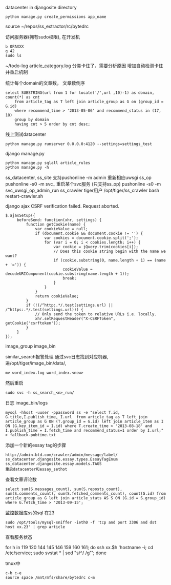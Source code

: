 
datacenter
	in djangosite directory

	python manage.py create_permissions app_name

source ~/repos/ss_extractor/rc/bytedrc

访问服务器(拥有sudo权限), 在开发机

	b OPAXXX
	g 42
	sudo ls

~/todo-log
	article_category.log
		分类卡住了，需要分析原因
		增加自动检测卡住并重启机制

统计每个domain的文章数， 文章数倒序

	select SUBSTRING(url from 1 for locate('/',url ,10)-1) as domain, count(*) as cnt
		from article_tag as T left join article_group as G on (group_id = G.id)
		where recommend_time > '2013-05-06' and recommend_status in (17, 18)
		group by domain
		having cnt > 5 order by cnt desc;

线上测试datacenter

	python manage.py runserver 0.0.0.0:4120 --settings=settings_test

django manage.py

	python manage.py sqlall article_rules
	python manage.py -h

ss_datacenter, ss_site 支持pushonline -m admin 重新相应uwsgi
ss_op
	pushonline -s0 -m svc_<svcname> 重启某个svc服务 (只支持ss_op)
	pushonline -s0 -m svc_uwsgi_op_admin_run
ss_crawler
	tiger用户 /opt/tiger/ss_crawler
	bash restart-crawler.sh

django ajax CSRF verification failed. Request aborted.

	$.ajaxSetup({
		 beforeSend: function(xhr, settings) {
			 function getCookie(name) {
				 var cookieValue = null;
				 if (document.cookie && document.cookie != '') {
					 var cookies = document.cookie.split(';');
					 for (var i = 0; i < cookies.length; i++) {
						 var cookie = jQuery.trim(cookies[i]);
						 // Does this cookie string begin with the name we want?
						 if (cookie.substring(0, name.length + 1) == (name + '=')) {
							 cookieValue = decodeURIComponent(cookie.substring(name.length + 1));
							 break;
						 }
					 }
				 }
				 return cookieValue;
			 }
			 if (!(/^http:.*/.test(settings.url) || /^https:.*/.test(settings.url))) {
				 // Only send the token to relative URLs i.e. locally.
				 xhr.setRequestHeader("X-CSRFToken", getCookie('csrftoken'));
			 }
		 }
	});

image_group
image_bin

similar_search报警处理
通过svc日志找到对应机器, 进/opt/tiger/image_bin/data<n>/, 

	mv word_index.log word_index.<now>

然后重启

	sudo svc -h ss_search_<n>_run/

日志 image_bin/logs

	mysql -hhost -uuser -ppassword ss -e "select T.id, G.title,I.publish_time, I.url  from article_tag as T left join article_group as G ON (T.group_id = G.id) left join article_item as I ON (G.key_item_id = I.id) where T.create_time > '2013-08-18' and I.publish_time = I.fetch_time and recommend_status=1 order by I.url;" > fallback-pubtime.txt

添加一个新的essay tag的步骤

	http://admin.btd.com/crawler/admin/message/label/
	ss_datacenter.djangosite.essay.types.EssayTagEnum
	ss_datacenter.djangosite.essay.models.TAGS
	重启datacenter和essay_sethot

查看文章评论数

	select sum(S.messages_count), sum(S.reposts_count), sum(S.comments_count), sum(S.fetched_comments_count), count(G.id) from article_group as G left join article_stats AS S ON (G.id = S.group_id) where G.fetch_time > '2013-09-15';

监控数据库ss的sql
在23

	sudo /opt/tools/mysql-sniffer -ieth0 -f 'tcp and port 3306 and dst host xx.23' | grep article

查看服务状态

for h in 119 120 144 145 146 159 160 161; do ssh xx.$h 'hostname -i; cd /etc/service; sudo svstat * | sed "s/^/  /g"'; done

tmux中

	c-b c-e
	source space /mnt/mfs/share/bytedrc c-m
